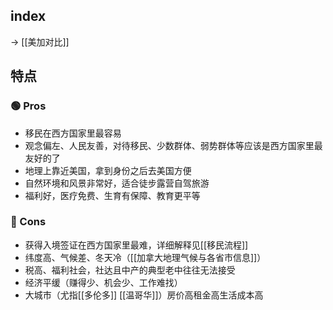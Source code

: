 ## index

-> [[美加对比]]

## 特点

### 🟢 Pros

- 移民在西方国家里最容易
- 观念偏左、人民友善，对待移民、少数群体、弱势群体等应该是西方国家里最友好的了
- 地理上靠近美国，拿到身份之后去美国方便
- 自然环境和风景非常好，适合徒步露营自驾旅游
- 福利好，医疗免费、生育有保障、教育更平等

### 🔴 Cons

- 获得入境签证在西方国家里最难，详细解释见[[移民流程]]
- 纬度高、气候差、冬天冷（[[加拿大地理气候与各省市信息]]）
- 税高、福利社会，社达且中产的典型老中往往无法接受
- 经济平缓（赚得少、机会少、工作难找）
- 大城市（尤指[[多伦多]] [[温哥华]]）房价高租金高生活成本高


